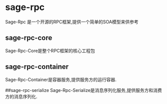 # sage-rpc
Sage-Rpc 是一个开源的RPC框架,提供一个简单的SOA模型来供参考

## sage-rpc-core
Sage-Rpc-Core是整个RPC框架的核心工程包

## sage-rpc-container
Sage-Rpc-Container是容器服务,提供服务方的运行容器.

##sage-rpc-serialize
Sage-Rpc-Serialize是消息序列化服务,提供服务方和消费方的消息序列化.